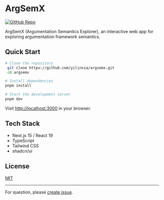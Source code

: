 # ArgSemX

[![GitHub Repo](https://img.shields.io/badge/GitHub-argsemx-181717?logo=github)](https://github.com/yilinxia/argsemx)

ArgSemX (Argumentation Semantics Explorer), an interactive web app for exploring argumentation framework semantics.

## Quick Start

```bash
# Clone the repository
 git clone https://github.com/yilinxia/argsemx.git
 cd argsemx

# Install dependencies
pnpm install

# Start the development server
pnpm dev
```

Visit [http://localhost:3000](http://localhost:3000) in your browser.

## Tech Stack
- Next.js 15 / React 19
- TypeScript
- Tailwind CSS
- shadcn/ui

## License

[MIT](./LICENSE)

---

For question, please [create issue](https://github.com/yilinxia/argsemx/issues).
